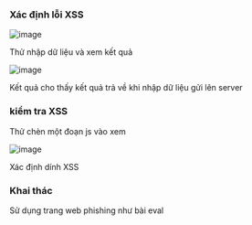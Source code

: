 ### Xác định lỗi XSS

![image](https://github.com/user-attachments/assets/40359f29-da49-4ce0-bef2-b0908673a9ae)

Thử nhập dữ liệu và xem kết quả

![image](https://github.com/user-attachments/assets/545a6269-6aee-485b-966a-e9b75e27d97b)

Kết quả cho thấy kết quả trả về khi nhập dữ liệu gửi lên server

### kiểm tra XSS

Thử chèn một đoạn js vào xem 
> <script>alert("XSS")</script>

![image](https://github.com/user-attachments/assets/c20851a1-3942-4eac-881a-0b11c3cafb9d)

Xác định dính XSS

### Khai thác

Sử dụng trang web phishing như bài eval
